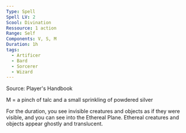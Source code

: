 ```yaml
---
Type: Spell
Spell LV: 2
Scool: Divination
Ressource: 1 action
Range: Self
Components: V, S, M
Duration: 1h
tags:
  - Artificer
  - Bard
  - Sorcerer
  - Wizard
---
```

Source: Player's Handbook

M = a pinch of talc and a small sprinkling of powdered silver

For the duration, you see invisible creatures and objects as if they were visible, and you can see into the Ethereal Plane. Ethereal creatures and objects appear ghostly and translucent.